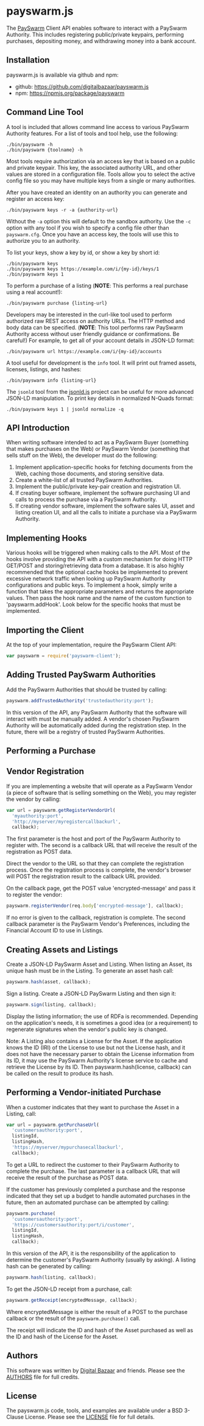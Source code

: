 payswarm.js
===========

The [PaySwarm][] Client API enables software to interact with a PaySwarm
Authority. This includes registering public/private keypairs, performing
purchases, depositing money, and withdrawing money into a bank account.

Installation
------------

payswarm.js is available via github and npm:

* github: https://github.com/digitalbazaar/payswarm.js
* npm: https://npmjs.org/package/payswarm

Command Line Tool
-----------------

A tool is included that allows command line access to various PaySwarm
Authority features. For a list of tools and tool help, use the following:

    ./bin/payswarm -h
    ./bin/payswarm {toolname} -h

Most tools require authorization via an access key that is based on a public
and private keypair. This key, the associated authority URL, and other
values are stored in a configuration file. Tools allow you to select the
active config file so you may have multiple keys from a single or many
authorities.

After you have created an identity on an authority you can generate and
register an access key:

    ./bin/payswarm keys -r -a {authority-url}

Without the `-a` option this will default to the sandbox authority. Use the
`-c` option with any tool if you wish to specify a config file other than
`payswarm.cfg`.  Once you have an access key, the tools will use this to
authorize you to an authority.

To list your keys, show a key by id, or show a key by short id:

    ./bin/payswarm keys
    ./bin/payswarm keys https://example.com/i/{my-id}/keys/1
    ./bin/payswarm keys 1

To perform a purchase of a listing (**NOTE**: This performs a real purchase
using a real account!):

    ./bin/payswarm purchase {listing-url}

Developers may be interested in the curl-like tool used to perform
authorized raw REST access on authority URLs. The HTTP method and body data
can be specified. (**NOTE**: This tool performs raw PaySwarm Authority
access without user friendly guidance or confirmations. Be careful!) For
example, to get all of your account details in JSON-LD format:

    ./bin/payswarm url https://example.com/i/{my-id}/accounts

A tool useful for development is the `info` tool. It will print out framed
assets, licenses, listings, and hashes:

    ./bin/payswarm info {listing-url}

The `jsonld` tool from the [jsonld.js][] project can be useful for more
advanced JSON-LD manipulation. To print key details in normalized N-Quads
format:

    ./bin/payswarm keys 1 | jsonld normalize -q

API Introduction
----------------

When writing software intended to act as a PaySwarm Buyer (something that
makes purchases on the Web) or PaySwarm Vendor (something that sells stuff
on the Web), the developer must do the following:

1. Implement application-specific hooks for fetching documents from the Web,
   caching those documents, and storing sensitive data.
2. Create a white-list of all trusted PaySwarm Authorities.
3. Implement the public/private key-pair creation and registration UI.
4. If creating buyer software, implement the software purchasing UI and
   calls to process the purchase via a PaySwarm Authority.
5. If creating vendor software, implement the software sales UI, asset and
   listing creation UI, and all the calls to initiate a purchase via a
   PaySwarm Authority.

Implementing Hooks
------------------

Various hooks will be triggered when making calls to the API. Most of the
hooks involve providing the API with a custom mechanism for doing HTTP
GET/POST and storing/retrieving data from a database.  It is also highly
recommended that the optional cache hooks be implemented to prevent
excessive network traffic when looking up PaySwarm Authority configurations
and public keys. To implement a hook, simply write a function that takes the
appropriate parameters and returns the appropriate values. Then pass the
hook name and the name of the custom function to 'payswarm.addHook'. Look
below for the specific hooks that must be implemented.

Importing the Client
--------------------

At the top of your implementation, require the PaySwarm Client API:

```javascript
var payswarm = require('payswarm-client');
```

Adding Trusted PaySwarm Authorities
-----------------------------------

Add the PaySwarm Authorities that should be trusted by calling:

```javascript
payswarm.addTrustedAuthority('trustedauthority:port');
```

In this version of the API, any PaySwarm Authority that the software will
interact with must be manually added. A vendor's chosen PaySwarm Authority
will be automatically added during the registration step. In the future,
there will be a registry of trusted PaySwarm Authorities.

Performing a Purchase
---------------------


Vendor Registration
-------------------

If you are implementing a website that will operate as a PaySwarm Vendor (a
piece of software that is selling something on the Web), you may register
the vendor by calling:

```javascript
var url = payswarm.getRegisterVendorUrl(
  'myauthority:port',
  'http://myserver/myregistercallbackurl',
  callback);
```

The first parameter is the host and port of the PaySwarm Authority to
register with. The second is a callback URL that will receive the result of
the registration as POST data.

Direct the vendor to the URL so that they can complete the registration
process. Once the registration process is complete, the vendor's browser
will POST the registration result to the callback URL provided.

On the callback page, get the POST value 'encrypted-message' and pass it to
register the vendor:

```javascript
payswarm.registerVendor(req.body['encrypted-message'], callback);
```

If no error is given to the callback, registration is complete. The second
callback parameter is the PaySwarm Vendor's Preferences, including the
Financial Account ID to use in Listings.

Creating Assets and Listings
----------------------------

Create a JSON-LD PaySwarm Asset and Listing. When listing an Asset, its
unique hash must be in the Listing. To generate an asset hash call:

```javascript
payswarm.hash(asset, callback);
```

Sign a listing. Create a JSON-LD PaySwarm Listing and then sign it:

```javascript
payswarm.sign(listing, callback);
```

  Display the listing information; the use of RDFa is recommended. Depending
  on the application's needs, it is sometimes a good idea (or a requirement)
  to regenerate signatures when the vendor's public key is changed.

  Note: A Listing also contains a License for the Asset. If the application
  knows the ID (IRI) of the License to use but not the License hash, and it
  does not have the necessary parser to obtain the License information from
  its ID, it may use the PaySwarm Authority's license service to cache and
  retrieve the License by its ID. Then payswarm.hash(license, callback) can
  be called on the result to produce its hash.

Performing a Vendor-initiated Purchase
--------------------------------------

When a customer indicates that they want to purchase the Asset in a Listing,
call:

```javascript
var url = payswarm.getPurchaseUrl(
  'customersauthority:port',
  listingId,
  listingHash,
  'https://myserver/mypurchasecallbackurl',
  callback);
```

To get a URL to redirect the customer to their PaySwarm Authority to
complete the purchase. The last parameter is a callback URL that will
receive the result of the purchase as POST data.

If the customer has previously completed a purchase and the response
indicated that they set up a budget to handle automated purchases in the
future, then an automated purchase can be attempted by calling:

```javascript
payswarm.purchase(
  'customersauthority:port',
  'https://customersauthority:port/i/customer',
  listingId,
  listingHash,
  callback);
```

In this version of the API, it is the responsibility of the application to
determine the customer's PaySwarm Authority (usually by asking). A listing
hash can be generated by calling:

```javascript
payswarm.hash(listing, callback);
```

To get the JSON-LD receipt from a purchase, call:

```javascript
payswarm.getReceipt(encryptedMessage, callback);
```

Where encryptedMessage is either the result of a POST to the purchase
callback or the result of the `payswarm.purchase()` call.

The receipt will indicate the ID and hash of the Asset purchased as well as
the ID and hash of the License for the Asset.

Authors
-------

This software was written by [Digital Bazaar][] and friends. Please see the
[AUTHORS][] file for full credits.

License
-------

The payswarm.js code, tools, and examples are available under a BSD 3-Clause
License. Please see the [LICENSE][] file for full details.

[PaySwarm]: http://payswarm.com/
[Digital Bazaar]: http://digitalbazaar.com/
[AUTHORS]: AUTHORS
[LICENSE]: LICENSE
[jsonld.js]: https://github.com/digitalbazaar/jsonld.js
